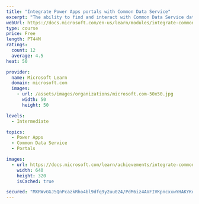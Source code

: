 ```yaml
---
title: "Integrate Power Apps portals with Common Data Service"
excerpt: "The ability to find and interact with Common Data Service data on a website is one of the core benefits of implementing a Power Apps portal. Several methods are available for you to display Common Data Service data. Learning and knowing about these different options will help you have successful portal implementations. This module will focus on the techniques that you can use to configure entity lists, entity forms, and web forms to build powerful web applications."
webUrl: https://docs.microsoft.com/en-us/learn/modules/integrate-common-data-service/
type: course
price: Free
length: PT44M
ratings:
  count: 12
  average: 4.5
heat: 50

provider:
  name: Microsoft Learn
  domain: microsoft.com
  images:
    - url: /assets/images/organizations/microsoft.com-50x50.jpg
      width: 50
      height: 50

levels:
  - Intermediate

topics:
  - Power Apps
  - Common Data Service
  - Portals

images:
  - url: https://docs.microsoft.com/learn/achievements/integrate-common-data-service-social.png
    width: 640
    height: 320
    isCached: true

secured: "MXRWvGGJ5QnPcazkRho4bl9dfq9y2uu024/PdM6iz4AVFIVKpncxxwYHAKYKd+m83c7dqgO2der5VBKEjDsI+Va8yKxnImqM4XZZsH8OL91K7vrF/ATLCYbXeyLFUBYQh5Prb/3e4F/QzYxcypV6RQJOIvBtm1Ekoa5gVZQKNJWBb0gVlSkPlOci4IqIEx9WA4O2c0BUtjew/FUyjp9YqYMbmYEy6nR21vZ4sVYsHoZPsMGMuJUDM9qqm8VQoz/F8OTzcq/Ey2DGE2zKzL5O/EjRA+lNCDQudD5WBXn+j0myaZyJP3Uzl4M3f8+JSxX/a3o8XlUUiHYBS1ttB1vmpqSEt/VAFlYMrZg494OuIbc0cWqeRHBt7snQouEO59kqyY7PZEnANzVsiqknUdXFzDuzC84ii7IayRZyCZRne7I=;FGU56dNy0InhvEuo+8kIOg=="
---
```


